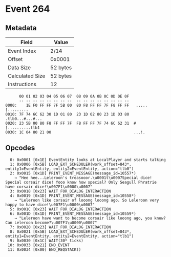 # Event 264

## Metadata

| Field           | Value    |
|-----------------|----------|
| Event Index     | 2/14     |
| Offset          | 0x0001   |
| Data Size       | 52 bytes |
| Calculated Size | 52 bytes |
| Instructions    | 12       |

```
      00 01 02 03 04 05 06 07  08 09 0A 0B 0C 0D 0E 0F
      -- -- -- -- -- -- -- --  -- -- -- -- -- -- -- --
0000:    1E F0 FF FF 7F 5B 00  80 F8 FF FF 7F F8 FF FF   .....[.........
0010: 7F 74 6C 62 30 1D 01 80  23 1D 02 80 23 1D 03 80  .tlb0...#...#...
0020: 23 5B 00 80 F8 FF FF 7F  F8 FF FF 7F 74 6C 62 31  #[..........tlb1
0030: 1C 04 80 21 00                                    ...!.           
```

## Opcodes

```
  0: 0x0001 [0x1E] EventEntity looks at LocalPlayer and starts talking
  1: 0x0006 [0x5B] LOAD_EXT_SCHEDULER(work_offset=843*, entity1=EventEntity, entity2=EventEntity, action="tlb0")
  2: 0x0015 [0x1D] PRINT_EVENT_MESSAGE(message_id=10557*)
    → "Hee hee...Leleroon's treasooor.\u0001t\u0007Special dice! Special corsair dice! Yooo know how special? Only Seagull Phratrie have corsair dice!\u007F1\u0000\u0007"
  3: 0x0018 [0x23] WAIT_FOR_DIALOG_INTERACTION
  4: 0x0019 [0x1D] PRINT_EVENT_MESSAGE(message_id=10558*)
    → "Leleroon like corsair of looong looong ago. So Leleroon very happy to have dice!\u007F1\u0000\u0007"
  5: 0x001C [0x23] WAIT_FOR_DIALOG_INTERACTION
  6: 0x001D [0x1D] PRINT_EVENT_MESSAGE(message_id=10559*)
    → "Leleroon have want to become corsair like looong ago, you know? Can Leleroon become?\u007F1\u0000\u0007"
  7: 0x0020 [0x23] WAIT_FOR_DIALOG_INTERACTION
  8: 0x0021 [0x5B] LOAD_EXT_SCHEDULER(work_offset=843*, entity1=EventEntity, entity2=EventEntity, action="tlb1")
  9: 0x0030 [0x1C] WAIT(30* ticks)
 10: 0x0033 [0x21] END_EVENT
 11: 0x0034 [0x00] END_REQSTACK()
```
